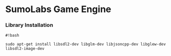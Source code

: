 # SumoLabs Game Engine
### Library Installation

```
#!bash

sudo apt-get install libsdl2-dev libglm-dev libjsoncpp-dev libglew-dev libsdl2-image-dev
```
